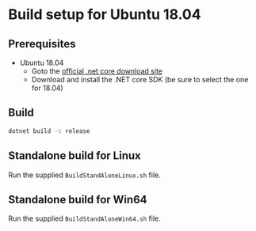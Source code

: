 # Build setup for Ubuntu 18.04

## Prerequisites

* Ubuntu 18.04
  * Goto the [official .net core download site](https://dotnet.microsoft.com/download#linuxubuntu)
  * Download and install the .NET core SDK (be sure to select the one for 18.04)

## Build

```bash
dotnet build -c release
```

## Standalone build for Linux

Run the supplied ```BuildStandAloneLinux.sh``` file.

## Standalone build for Win64

Run the supplied ```BuildStandAloneWin64.sh``` file.
